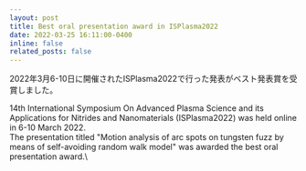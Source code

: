 ```yaml
---
layout: post
title: Best oral presentation award in ISPlasma2022
date: 2022-03-25 16:11:00-0400
inline: false
related_posts: false
---
```


2022年3月6-10日に開催されたISPlasma2022で行った発表がベスト発表賞を受賞しました。

14th International Symposium On Advanced Plasma Science and its Applications for Nitrides and Nanomaterials (ISPlasma2022) was held online in 6-10 March 2022.\
The presentation titled "Motion analysis of arc spots on tungsten fuzz by means of self-avoiding random walk model" was awarded the best oral presentation award.\
